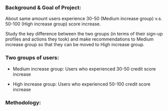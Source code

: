 ### Background & Goal of Project: 
About same amount users experience 30-50 (Medium increase group) v.s. 50-100 (High increase group) score increase.

Study the key difference between the two groups (in terms of their sign-up profiles and actions they took) and make recommendations to Medium increase group so that they can be moved to High increase group.

### Two groups of users:
- Medium increase group: Users who experienced 30-50 credit score increase

- High increase group: Users who experienced 50-100 credit score increase

### Methodology:
